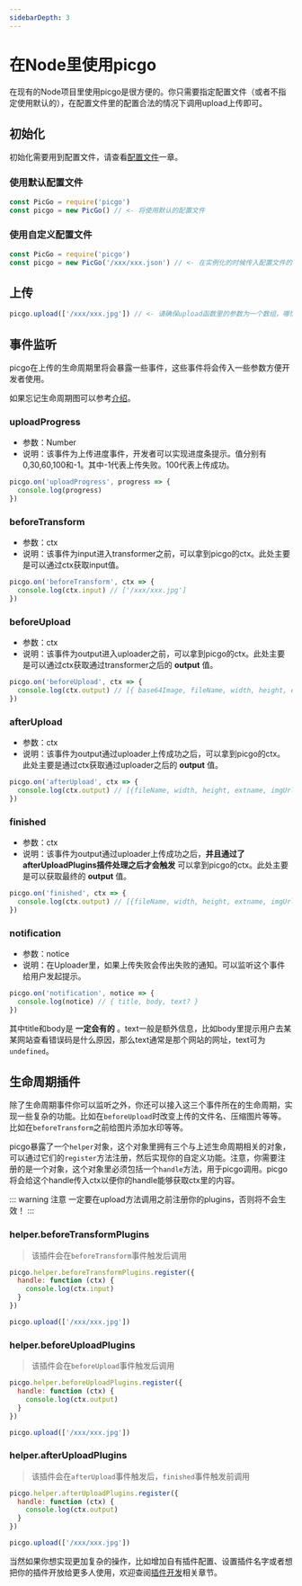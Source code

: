 ```yaml
---
sidebarDepth: 3
---
```


# 在Node里使用picgo

在现有的Node项目里使用picgo是很方便的。你只需要指定配置文件（或者不指定使用默认的），在配置文件里的配置合法的情况下调用upload上传即可。

## 初始化

初始化需要用到配置文件，请查看[配置文件](/zh/guide/config.html)一章。

### 使用默认配置文件

```js
const PicGo = require('picgo')
const picgo = new PicGo() // <- 将使用默认的配置文件
```

### 使用自定义配置文件

```js
const PicGo = require('picgo')
const picgo = new PicGo('/xxx/xxx.json') // <- 在实例化的时候传入配置文件的路径
```

## 上传

```js
picgo.upload(['/xxx/xxx.jpg']) // <- 请确保upload函数里的参数为一个数组，哪怕只有一张图片
```

## 事件监听

picgo在上传的生命周期里将会暴露一些事件，这些事件将会传入一些参数方便开发者使用。

如果忘记生命周期图可以参考[介绍](/zh/guide/)。

### uploadProgress

- 参数：Number
- 说明：该事件为上传进度事件，开发者可以实现进度条提示。值分别有0,30,60,100和-1。其中-1代表上传失败。100代表上传成功。

```js
picgo.on('uploadProgress', progress => {
  console.log(progress)
})
```

### beforeTransform

- 参数：ctx
- 说明：该事件为input进入transformer之前，可以拿到picgo的ctx。此处主要是可以通过ctx获取input值。

```js
picgo.on('beforeTransform', ctx => {
  console.log(ctx.input) // ['/xxx/xxx.jpg']
})
```

### beforeUpload

- 参数：ctx
- 说明：该事件为output进入uploader之前，可以拿到picgo的ctx。此处主要是可以通过ctx获取通过transformer之后的 **output** 值。

```js
picgo.on('beforeUpload', ctx => {
  console.log(ctx.output) // [{ base64Image, fileName, width, height, extname }]
})
```

### afterUpload

- 参数：ctx
- 说明：该事件为output通过uploader上传成功之后，可以拿到picgo的ctx。此处主要是通过ctx获取通过uploader之后的 **output** 值。

```js
picgo.on('afterUpload', ctx => {
  console.log(ctx.output) // [{fileName, width, height, extname, imgUrl}] <- 注意有imgUrl了。
})
```

### finished

- 参数：ctx
- 说明：该事件为output通过uploader上传成功之后，**并且通过了afterUploadPlugins插件处理之后才会触发** 可以拿到picgo的ctx。此处主要是可以获取最终的 **output** 值。

```js
picgo.on('finished', ctx => {
  console.log(ctx.output) // [{fileName, width, height, extname, imgUrl}] <- 注意有imgUrl了。
})
```

### notification

- 参数：notice
- 说明：在Uploader里，如果上传失败会传出失败的通知。可以监听这个事件给用户发起提示。

```js
picgo.on('notification', notice => {
  console.log(notice) // { title, body, text? }
})
```

其中title和body是 **一定会有的** 。text一般是额外信息，比如body里提示用户去某某网站查看错误码是什么原因，那么text通常是那个网站的网址，text可为`undefined`。

## 生命周期插件

除了生命周期事件你可以监听之外，你还可以接入这三个事件所在的生命周期，实现一些复杂的功能。比如在`beforeUpload`时改变上传的文件名、压缩图片等等。比如在`beforeTransform`之前给图片添加水印等等。

picgo暴露了一个`helper`对象，这个对象里拥有三个与上述生命周期相关的对象，可以通过它们的`register`方法注册，然后实现你的自定义功能。注意，你需要注册的是一个对象，这个对象里必须包括一个`handle`方法，用于picgo调用。picgo将会给这个handle传入ctx以便你的handle能够获取ctx里的内容。

::: warning 注意
一定要在upload方法调用之前注册你的plugins，否则将不会生效！
:::

### helper.beforeTransformPlugins

> 该插件会在`beforeTransform`事件触发后调用

```js
picgo.helper.beforeTransformPlugins.register({
  handle: function (ctx) {
    console.log(ctx.input)
  }
})

picgo.upload(['/xxx/xxx.jpg'])
```

### helper.beforeUploadPlugins

> 该插件会在`beforeUpload`事件触发后调用

```js
picgo.helper.beforeUploadPlugins.register({
  handle: function (ctx) {
    console.log(ctx.output)
  }
})

picgo.upload(['/xxx/xxx.jpg'])
```

### helper.afterUploadPlugins

> 该插件会在`afterUpload`事件触发后，`finished`事件触发前调用

```js
picgo.helper.afterUploadPlugins.register({
  handle: function (ctx) {
    console.log(ctx.output)
  }
})

picgo.upload(['/xxx/xxx.jpg'])
```

当然如果你想实现更加复杂的操作，比如增加自有插件配置、设置插件名字或者想把你的插件开放给更多人使用，欢迎查阅[插件开发](/zh/dev-guide/)相关章节。
